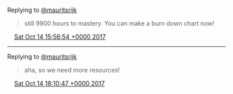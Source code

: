 Replying to [@mauritsrijk](https://twitter.com/mauritsrijk/status/919173731494309893)

> still 9900 hours to mastery\. You can make a burn down chart now\!

<img src="../../media/tweet.ico" width="12" /> [Sat Oct 14 15:56:54 +0000 2017](https://twitter.com/DromerDenker/status/919230543069401088)

----

Replying to [@mauritsrijk](https://twitter.com/mauritsrijk/status/919235527148212225)

> aha, so we need more resources\!

<img src="../../media/tweet.ico" width="12" /> [Sat Oct 14 18:10:47 +0000 2017](https://twitter.com/DromerDenker/status/919264236823511042)